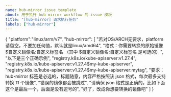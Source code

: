 ```yaml
---
name: hub-mirror issue template
about: 用于执行 hub-mirror workflow 的 issue 模板
title: "[hub-mirror] 请求执行任务"
labels: ["hub-mirror"]
---
```


{
    "platform":"linux/arm/v7",
    "hub-mirror": [
        "若对OS/ARCH无要求，platform请留空，不要加任何值，默认就是linux/amd64",
        "格式：你需要转换的原始镜像$自定义镜像名:自定义标签名 （其中 $自定义镜像名:自定义标签名 是可选的）",
        "以下是三个正确示例",
        "registry.k8s.io/kube-apiserver:v1.27.4",
        "registry.k8s.io/kube-apiserver:v1.27.4$my-kube-apiserver",
        "registry.k8s.io/kube-apiserver:v1.27.4$my-kube-apiserver:mytag",
        "要求：hub-mirror 标签是必选的，标题随意，内容严格按照该 json 格式，每次最多支持转换 11 个镜像",
        "错误的镜像都会被跳过",
        "请确保 json 格式是正确的，比如下面这个是最后一个，后面是没有逗号的",
        "好了，改成你想要转换的镜像吧"
    ]
}
